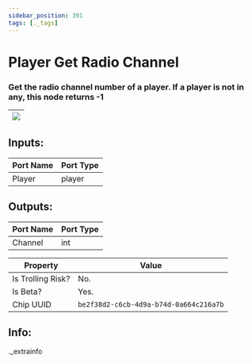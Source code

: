 ```yaml
---
sidebar_position: 391
tags: [._tags]
---
```


# Player Get Radio Channel


### Get the radio channel number of a player. If a player is not in any, this node returns -1

| ![](https://images-ext-2.discordapp.net/external/MPmIaQzlEPmgGWlgi-WxBBXt0Bjv_zWPkg1y1f_sy3s/https/www.recroomcircuits.com/image/circuit/absolute-value?width=206&height=108) |
|-----|

## Inputs:
| Port Name | Port Type |
|-----------|-----------|
| Player | player |

## Outputs:
| Port Name | Port Type |
|-----------|-----------|
| Channel | int | 

| Property  | Value |
|-------------------|-----------|
| Is Trolling Risk? | No. |
| Is Beta? | Yes. |
| Chip UUID | `be2f38d2-c6cb-4d9a-b74d-0a664c216a7b` |

## Info:
._extrainfo